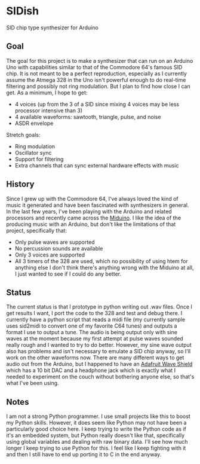 # SIDish
SID chip type synthesizer for Arduino

## Goal
The goal for this project is to make a synthesizer that can run on an Arduino Uno
with capabilities similar to that of the Commodore 64's famous SID chip. It is not
meant to be a perfect reproduction, especially as I currently assume the Atmega 328
in the Uno isn't powerful enough to do real-time filtering and possibly not ring
modulation. But I plan to find how close I can get. As a minimum, I hope to get:
* 4 voices (up from the 3 of a SID since mixing 4 voices may be less processor intensive than 3)
* 4 available waveforms: sawtooth, triangle, pulse, and noise
* ASDR envelope

Stretch goals:
* Ring modulation
* Oscillator sync
* Support for filtering
* Extra channels that can sync external hardware effects with music

## History
Since I grew up with the Commodore 64, I've always loved the kind of music it generated and have been fascinated with synthesizers in general. In the last few years, I've been playing with the Arduino and related processors and recently came across the [Miduino](http://emotiscope.co/miduino/). I like the idea of the producing music with an Arduino, but don't like the limitations of that project, specifically that:
* Only pulse waves are supported
* No percussion sounds are available
* Only 3 voices are supported
* All 3 timers of the 328 are used, which no possibility of using htem for anything else
I don't think there's anything wrong with the Miduino at all, I just wanted to see if I could do any better.

## Status
The current status is that I prototype in python writing out .wav files. Once I get results I want, I port the code to the 328 and test and debug there.
I currently have a python script that reads a midi file (my currently sample uses sid2midi to convert one of my favorite C64 tunes) and outputs a format I use to output a tune.
The audio is being output only with sine waves at the moment because my first attempt at pulse waves sounded really rough and I wanted to try to do better. However, my sine wave output also has problems and isn't necessary to emulate a SID chip anyway, so I'll work on the other waveforms now.
There are many different ways to get audio out from the Arduino, but I happened to have an [Adafruit Wave Shield](https://www.adafruit.com/product/94) which has a 10 bit DAC and a headphone jack which is exactly what I needed to experiment on the couch without bothering anyone else, so that's what I've been using.

## Notes
I am not a strong Python programmer. I use small projects like this to boost my Python skills. However, it does seem like Python may
not have been a particularly good choice here. I keep trying to write the Python code as if it's an embedded system, but Python
really doesn't like that, specifically using global variables and dealing with raw binary data. I'll see how much longer I keep
trying to use Python for this. I feel like I keep fighting with it and then I still have to end up porting it to C in the end anyway.
